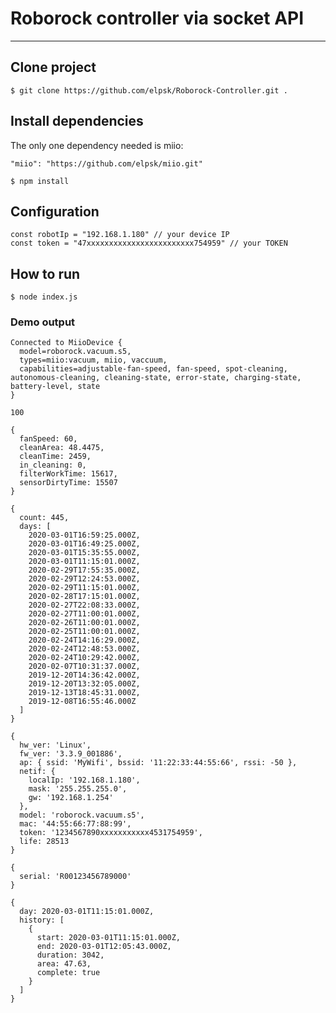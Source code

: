 # Roborock controller via socket API
---

## Clone project

`$ git clone https://github.com/elpsk/Roborock-Controller.git .`

## Install dependencies

The only one dependency needed is miio:

`"miio": "https://github.com/elpsk/miio.git"`

`$ npm install`

## Configuration

```
const robotIp = "192.168.1.180" // your device IP
const token = "47xxxxxxxxxxxxxxxxxxxxxxxx754959" // your TOKEN
```

## How to run

`$ node index.js`

### Demo output

```
Connected to MiioDevice {
  model=roborock.vacuum.s5,
  types=miio:vacuum, miio, vaccuum,
  capabilities=adjustable-fan-speed, fan-speed, spot-cleaning, autonomous-cleaning, cleaning-state, error-state, charging-state, battery-level, state
}

100

{
  fanSpeed: 60,
  cleanArea: 48.4475,
  cleanTime: 2459,
  in_cleaning: 0,
  filterWorkTime: 15617,
  sensorDirtyTime: 15507
}

{
  count: 445,
  days: [
    2020-03-01T16:59:25.000Z,
    2020-03-01T16:49:25.000Z,
    2020-03-01T15:35:55.000Z,
    2020-03-01T11:15:01.000Z,
    2020-02-29T17:55:35.000Z,
    2020-02-29T12:24:53.000Z,
    2020-02-29T11:15:01.000Z,
    2020-02-28T17:15:01.000Z,
    2020-02-27T22:08:33.000Z,
    2020-02-27T11:00:01.000Z,
    2020-02-26T11:00:01.000Z,
    2020-02-25T11:00:01.000Z,
    2020-02-24T14:16:29.000Z,
    2020-02-24T12:48:53.000Z,
    2020-02-24T10:29:42.000Z,
    2020-02-07T10:31:37.000Z,
    2019-12-20T14:36:42.000Z,
    2019-12-20T13:32:05.000Z,
    2019-12-13T18:45:31.000Z,
    2019-12-08T16:55:46.000Z
  ]
}

{
  hw_ver: 'Linux',
  fw_ver: '3.3.9_001886',
  ap: { ssid: 'MyWifi', bssid: '11:22:33:44:55:66', rssi: -50 },
  netif: {
    localIp: '192.168.1.180',
    mask: '255.255.255.0',
    gw: '192.168.1.254'
  },
  model: 'roborock.vacuum.s5',
  mac: '44:55:66:77:88:99',
  token: '1234567890xxxxxxxxxxx4531754959',
  life: 28513
}

{ 
  serial: 'R00123456789000' 
}

{
  day: 2020-03-01T11:15:01.000Z,
  history: [
    {
      start: 2020-03-01T11:15:01.000Z,
      end: 2020-03-01T12:05:43.000Z,
      duration: 3042,
      area: 47.63,
      complete: true
    }
  ]
}

```